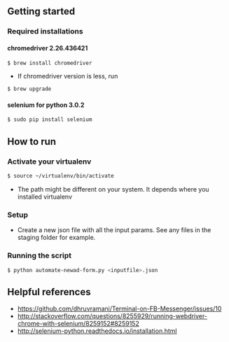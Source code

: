 ## Getting started

### Required installations

#### chromedriver 2.26.436421
```sh
$ brew install chromedriver
```
* If chromedriver version is less, run
```sh
$ brew upgrade
```
#### selenium for python 3.0.2
```sh
$ sudo pip install selenium
```

## How to run

### Activate your virtualenv

```sh
$ source ~/virtualenv/bin/activate
```

* The path might be different on your system. It depends where you installed virtualenv

### Setup

* Create a new json file with all the input params. See any files in the staging folder for example.

### Running the script

```sh
$ python automate-newad-form.py <inputfile>.json
```

## Helpful references

* https://github.com/dhruvramani/Terminal-on-FB-Messenger/issues/10
* http://stackoverflow.com/questions/8255929/running-webdriver-chrome-with-selenium/8259152#8259152
* http://selenium-python.readthedocs.io/installation.html
